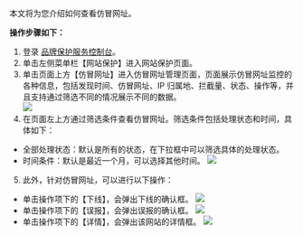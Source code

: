 本文将为您介绍如何查看仿冒网址。

**操作步骤如下：**
1. 登录 [品牌保护服务控制台](https://buy.cloud.tencent.com/bps)。
2. 单击左侧菜单栏【网站保护】进入网站保护页面。
3. 单击页面上方【仿冒网址】进入仿冒网址管理页面，页面展示仿冒网址监控的各种信息，包括发现时间、仿冒网址、IP 归属地、拦截量、状态、操作等，并且支持通过筛选不同的情况展示不同的数据。  
![](https://main.qcloudimg.com/raw/52b7f2860b6e2be1e5c7c0c6c17f48ed.png)
4. 在页面左上方通过筛选条件查看仿冒网址。筛选条件包括处理状态和时间，具体如下：
 - 全部处理状态：默认是所有的状态，在下拉框中可以筛选具体的处理状态。
 - 时间条件：默认是最近一个月，可以选择其他时间。
![](https://main.qcloudimg.com/raw/fb31f749f14af9f88ead39f75dd3f0f6.png)
5. 此外，针对仿冒网址，可以进行以下操作：
 - 单击操作项下的【下线】，会弹出下线的确认框。
![](https://main.qcloudimg.com/raw/83186e04e7d22cd6d393cdc22da9e542.png)
 - 单击操作项下的【误报】，会弹出误报的确认框。
![](https://main.qcloudimg.com/raw/c7c4535f903d80f8d893ff804f801bbc.png)
 - 单击操作项下的【详情】，会弹出该网站的详情框。
![](https://main.qcloudimg.com/raw/a6d04251eecc16fa4c9d94150a199c3c.png)
